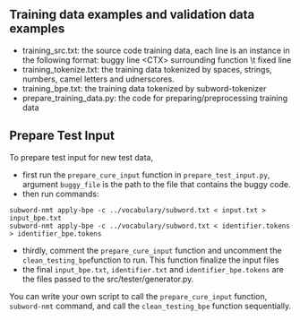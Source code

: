 ## Training data examples and validation data examples
* training_src.txt: 
the source code training data, each line is an instance in the following format:
buggy line &lt;CTX&gt; surrounding function \t fixed line
* training_tokenize.txt:
the training data tokenized by spaces, strings, numbers, camel letters and udnerscores.
* training_bpe.txt:
the training data tokenized by subword-tokenizer
* prepare_training_data.py:
the code for preparing/preprocessing training data

## Prepare Test Input
To prepare test input for new test data, 
* first run the `prepare_cure_input` function in `prepare_test_input.py`, argument `buggy_file` is the path to the file that contains the buggy code.
* then run commands:
```
subword-nmt apply-bpe -c ../vocabulary/subword.txt < input.txt > input_bpe.txt
subword-nmt apply-bpe -c ../vocabulary/subword.txt < identifier.tokens > identifier_bpe.tokens
```
* thirdly, comment the `prepare_cure_input` function and uncomment the `clean_testing_bpe`function to run. This function finalize the input files
* the final `input_bpe.txt`, `identifier.txt` and `identifier_bpe.tokens` are the files passed to the src/tester/generator.py.

You can write your own script to call the `prepare_cure_input` function, `subword-nmt` command, and call the `clean_testing_bpe` function sequentially.
